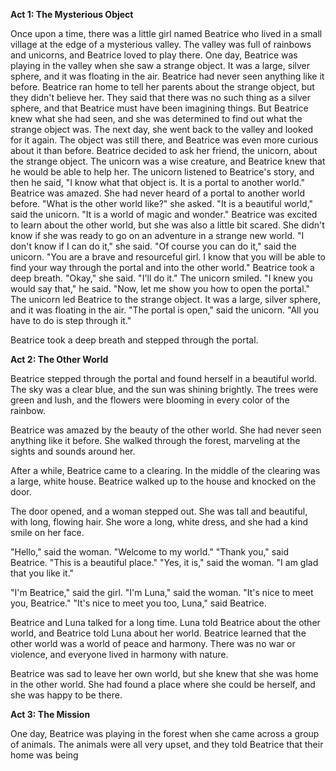 **Act 1: The Mysterious Object** 
 
Once upon a time, there was a little girl named Beatrice who lived in a small village at the edge of a mysterious valley. The valley was full of rainbows and unicorns, and Beatrice loved to play there. One day, Beatrice was playing in the valley when she saw a strange object. It was a large, silver sphere, and it was floating in the air. Beatrice had never seen anything like it before.
Beatrice ran home to tell her parents about the strange object, but they didn't believe her. They said that there was no such thing as a silver sphere, and that Beatrice must have been imagining things.
But Beatrice knew what she had seen, and she was determined to find out what the strange object was. The next day, she went back to the valley and looked for it again. The object was still there, and Beatrice was even more curious about it than before.
Beatrice decided to ask her friend, the unicorn, about the strange object. The unicorn was a wise creature, and Beatrice knew that he would be able to help her.
The unicorn listened to Beatrice's story, and then he said, "I know what that object is. It is a portal to another world." Beatrice was amazed. She had never heard of a portal to another world before.
"What is the other world like?" she asked. "It is a beautiful world," said the unicorn. "It is a world of magic and wonder." Beatrice was excited to learn about the other world, but she was also a little bit scared. She didn't know if she was ready to go on an adventure in a strange new world.
"I don't know if I can do it," she said. "Of course you can do it," said the unicorn. "You are a brave and resourceful girl. I know that you will be able to find your way through the portal and into the other world."
Beatrice took a deep breath. "Okay," she said. "I'll do it." The unicorn smiled. "I knew you would say that," he said. "Now, let me show you how to open the portal."
The unicorn led Beatrice to the strange object. It was a large, silver sphere, and it was floating in the air. "The portal is open," said the unicorn. "All you have to do is step through it."

Beatrice took a deep breath and stepped through the portal. 

**Act 2: The Other World** 

Beatrice stepped through the portal and found herself in a beautiful world. The sky was a clear blue, and the sun was shining brightly. The trees were green and lush, and the flowers were blooming in every color of the rainbow.

Beatrice was amazed by the beauty of the other world. She had never seen anything like it before. She walked through the forest, marveling at the sights and sounds around her.

After a while, Beatrice came to a clearing. In the middle of the clearing was a large, white house. Beatrice walked up to the house and knocked on the door.

The door opened, and a woman stepped out. She was tall and beautiful, with long, flowing hair. She wore a long, white dress, and she had a kind smile on her face.

"Hello," said the woman. "Welcome to my world." "Thank you," said Beatrice. "This is a beautiful place." "Yes, it is," said the woman. "I am glad that you like it."

"I'm Beatrice," said the girl. "I'm Luna," said the woman. "It's nice to meet you, Beatrice." "It's nice to meet you too, Luna," said Beatrice.

Beatrice and Luna talked for a long time. Luna told Beatrice about the other world, and Beatrice told Luna about her world. Beatrice learned that the other world was a world of peace and harmony. There was no war or violence, and everyone lived in harmony with nature.

Beatrice was sad to leave her own world, but she knew that she was home in the other world. She had found a place where she could be herself, and she was happy to be there.

**Act 3: The Mission** 

One day, Beatrice was playing in the forest when she came across a group of animals. The animals were all very upset, and they told Beatrice that their home was being
